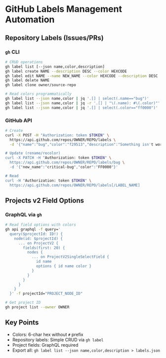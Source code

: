 # GitHub Labels Management Automation

## Repository Labels (Issues/PRs)

### `gh` CLI
```bash
# CRUD operations
gh label list [--json name,color,description]
gh label create NAME --description DESC --color HEXCODE
gh label edit NAME --name NEW_NAME --color HEXCODE --description DESC
gh label delete NAME
gh label clone owner/source-repo

# Read colors programmatically
gh label list --json name,color | jq '.[] | select(.name=="bug")'
gh label list --json name,color | jq -r '.[] | "\(.name): #\(.color)"'
gh label list --json name,color | jq '.[] | select(.color=="ff0000")'
```

### GitHub API
```bash
# Create
curl -X POST -H "Authorization: token $TOKEN" \
  https://api.github.com/repos/OWNER/REPO/labels \
  -d '{"name":"bug","color":"f29513","description":"Something isn't working"}'

# Update (rename/recolor)
curl -X PATCH -H "Authorization: token $TOKEN" \
  https://api.github.com/repos/OWNER/REPO/labels/bug \
  -d '{"new_name":"critical-bug","color":"FF0000"}'

# Read
curl -H "Authorization: token $TOKEN" \
  https://api.github.com/repos/OWNER/REPO/labels[/LABEL_NAME]
```

## Projects v2 Field Options

### GraphQL via `gh`
```bash
# Read field options with colors
gh api graphql -f query='
  query($projectId: ID!) {
    node(id: $projectId) {
      ... on ProjectV2 {
        fields(first: 20) {
          nodes {
            ... on ProjectV2SingleSelectField {
              id name
              options { id name color }
            }
          }
        }
      }
    }
  }' -f projectId="PROJECT_NODE_ID"

# Get project ID
gh project list --owner OWNER
```

## Key Points
- Colors: 6-char hex without `#` prefix
- Repository labels: Simple CRUD via `gh label`
- Project fields: GraphQL required
- Export all: `gh label list --json name,color,description > labels.json`
